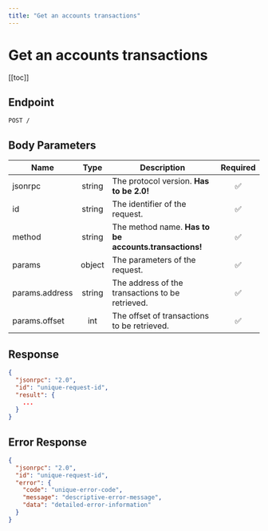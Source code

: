 ```yaml
---
title: "Get an accounts transactions"
---
```


# Get an accounts transactions

[[toc]]

## Endpoint

```
POST /
```

## Body Parameters

| Name           | Type   | Description                                           | Required           |
|----------------|:------:|-------------------------------------------------------|:------------------:|
| jsonrpc        | string | The protocol version. **Has to be 2.0!**              | :white_check_mark: |
| id             | string | The identifier of the request.                        | :white_check_mark: |
| method         | string | The method name. **Has to be accounts.transactions!** | :white_check_mark: |
| params         | object | The parameters of the request.                        | :white_check_mark: |
| params.address | string | The address of the transactions to be retrieved.      | :white_check_mark: |
| params.offset  | int    | The offset of transactions to be retrieved.           | :white_check_mark: |

## Response

```json
{
  "jsonrpc": "2.0",
  "id": "unique-request-id",
  "result": {
    ...
  }
}
```

## Error Response

```json
{
  "jsonrpc": "2.0",
  "id": "unique-request-id",
  "error": {
    "code": "unique-error-code",
    "message": "descriptive-error-message",
    "data": "detailed-error-information"
  }
}
```
